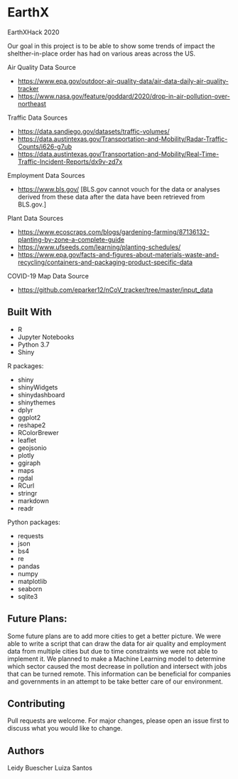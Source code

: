 # EarthX

EarthXHack 2020

Our goal in this project is to be able to show some trends of impact the shelther-in-place order has had on various areas across the US.



Air Quality Data Source

  - https://www.epa.gov/outdoor-air-quality-data/air-data-daily-air-quality-tracker
  - https://www.nasa.gov/feature/goddard/2020/drop-in-air-pollution-over-northeast

Traffic Data Sources

  - https://data.sandiego.gov/datasets/traffic-volumes/
  - https://data.austintexas.gov/Transportation-and-Mobility/Radar-Traffic-Counts/i626-g7ub
  - https://data.austintexas.gov/Transportation-and-Mobility/Real-Time-Traffic-Incident-Reports/dx9v-zd7x
  
Employment Data Sources  

  - https://www.bls.gov/
  [BLS.gov cannot vouch for the data or analyses derived from these data after the data have been retrieved from BLS.gov.]
  
Plant Data Sources

  - https://www.ecoscraps.com/blogs/gardening-farming/87136132-planting-by-zone-a-complete-guide
  - https://www.ufseeds.com/learning/planting-schedules/
  - https://www.epa.gov/facts-and-figures-about-materials-waste-and-recycling/containers-and-packaging-product-specific-data
  
COVID-19 Map Data Source

  - https://github.com/eparker12/nCoV_tracker/tree/master/input_data
  
## Built With
- R
- Jupyter Notebooks
- Python 3.7
- Shiny

R packages:
- shiny
- shinyWidgets
- shinydashboard
- shinythemes
- dplyr
- ggplot2
- reshape2
- RColorBrewer
- leaflet
- geojsonio
- plotly
- ggiraph
- maps
- rgdal
- RCurl
- stringr
- markdown
- readr

Python packages:
- requests
- json
- bs4
- re
- pandas
- numpy
- matplotlib
- seaborn
- sqlite3

## Future Plans:
Some future plans are to add more cities to get a better picture. We were able to write a script that can draw the data for air quality and employment data from multiple cities but due to time constraints we were not able to implement it. We planned to make a Machine Learning model to determine which sector caused the most decrease in pollution and intersect with jobs that can be turned remote. This information can be beneficial for companies and governments in an attempt to be take better care of our environment. 

## Contributing
Pull requests are welcome. For major changes, please open an issue first to discuss what you would like to change.

## Authors 
Leidy Buescher
Luiza Santos




